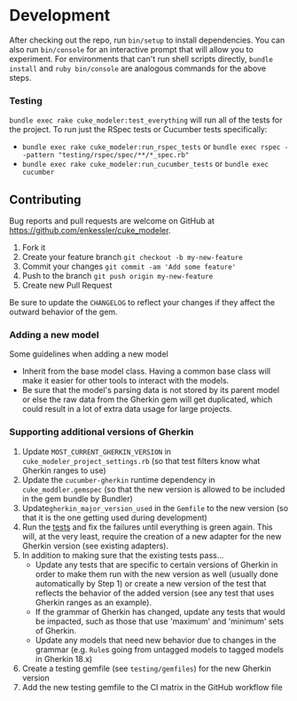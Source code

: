 # Development

After checking out the repo, run `bin/setup` to install dependencies. You can also run `bin/console` for an 
interactive prompt that will allow you to experiment. For environments that can't run shell scripts directly, 
`bundle install` and `ruby bin/console` are analogous commands for the above steps.


### Testing

`bundle exec rake cuke_modeler:test_everything` will run all of the tests for the project. To run just the RSpec tests 
or Cucumber tests specifically:
 - `bundle exec rake cuke_modeler:run_rspec_tests` or
   `bundle exec rspec --pattern "testing/rspec/spec/**/*_spec.rb"`
 - `bundle exec rake cuke_modeler:run_cucumber_tests` or
   `bundle exec cucumber`


## Contributing

Bug reports and pull requests are welcome on GitHub at https://github.com/enkessler/cuke_modeler.

1. Fork it
2. Create your feature branch
   `git checkout -b my-new-feature`
3. Commit your changes
   `git commit -am 'Add some feature'`
4. Push to the branch
   `git push origin my-new-feature`
5. Create new Pull Request

Be sure to update the `CHANGELOG` to reflect your changes if they affect the outward behavior of the gem.

### Adding a new model

Some guidelines when adding a new model
  * Inherit from the base model class. Having a common base class will make it easier for other tools to 
  interact with the models.
  * Be sure that the model's parsing data is not stored by its parent model or else the raw data from the 
  Gherkin gem will get duplicated, which could result in a lot of extra data usage for large projects.
  
### Supporting additional versions of Gherkin
1. Update `MOST_CURRENT_GHERKIN_VERSION` in `cuke_modeler_project_settings.rb` (so that test filters know what 
   Gherkin ranges to use)
2. Update the `cucumber-gherkin` runtime dependency in `cuke_moddler.gemspec` (so that the new version is allowed 
   to be included in the gem bundle by Bundler)
3. Update`gherkin_major_version_used` in the `Gemfile` to the new version (so that it is the one getting used 
   during development)
4. Run the [tests](#testing) and fix the failures until everything is green again. This will, at the very least, 
   require the creation of a new adapter for the new Gherkin version (see existing adapters).
5. In addition to making sure that the existing tests pass...
     - Update any tests that are specific to certain versions of Gherkin in order to make them run with the new version 
       as well (usually done automatically by Step 1) or create a new version of the test that reflects the behavior 
       of the added version (see any test that uses Gherkin ranges as an example).
     - If the grammar of Gherkin has changed, update any tests that would be impacted, such as those that use 'maximum' 
       and 'minimum' sets of Gherkin.
     - Update any models that need new behavior due to changes in the grammar (e.g. `Rule`s going from untagged models to 
       tagged models in Gherkin 18.x)
6. Create a testing gemfile (see `testing/gemfiles`) for the new Gherkin version
7. Add the new testing gemfile to the CI matrix in the GitHub workflow file
